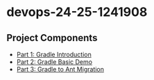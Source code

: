 # devops-24-25-1241908

## Project Components

- [Part 1: Gradle Introduction](CA1/part1/README.md)
- [Part 2: Gradle Basic Demo](CA1/part2/README.md)
- [Part 3: Gradle to Ant Migration](CA1/part3/README.md)